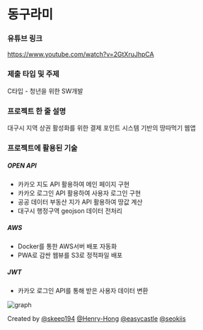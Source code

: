 # 동구라미
### 유튜브 링크
https://www.youtube.com/watch?v=2GtXruJhpCA
### 제출 타입 및 주제
C타입 - 청년을 위한 SW개발
### 프로젝트 한 줄 설명
대구시 지역 상권 활성화를 위한 결제 포인트 시스템 기반의 땅따먹기 웹앱
### 프로젝트에 활용된 기술
##### OPEN API
* 카카오 지도 API 활용하여 메인 페이지 구현
* 카카오 로그인 API 활용하여 사용자 로그인 구현
* 공공 데이터 부동산 지가 API 활용하여 땅값 계산
* 대구시 행정구역 geojson 데이터 전처리
##### AWS
* Docker를 통한 AWS서버 배포 자동화
* PWA로 감싼 웹뷰를 S3로 정적파일 배포
##### JWT
* 카카오 로그인 API를 통해 받은 사용자 데이터 변환

![graph](https://github.com/DONGURAMI2023/.github/assets/52674782/623bd906-83ac-4654-9df0-bfc122891207)

Created by [@skeep194](https://github.com/skeep194) [@Henry-Hong](https://github.com/Henry-Hong) [@easycastle](https://github.com/easycastle) [@seokiis](https://github.com/seokiis)
